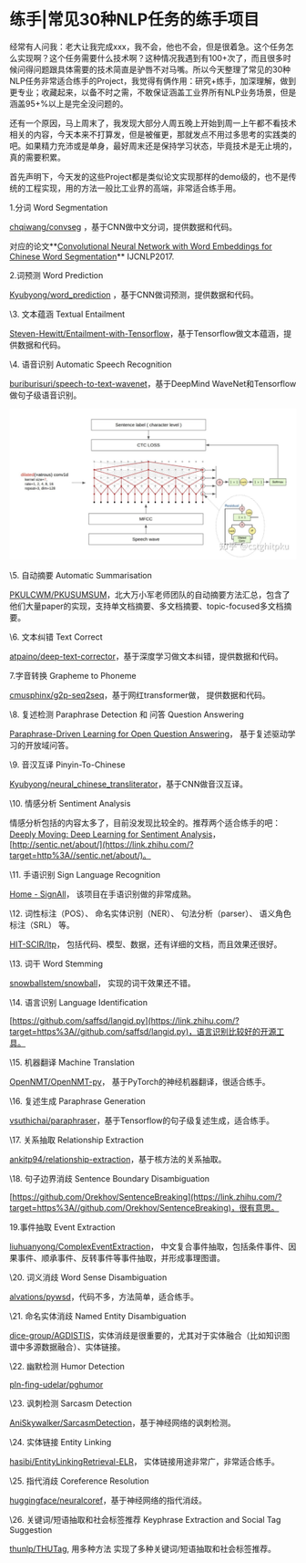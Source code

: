 # 练手|常见30种NLP任务的练手项目

经常有人问我：老大让我完成xxx，我不会，他也不会，但是很着急。这个任务怎么实现啊？这个任务需要什么技术啊？这种情况我遇到有100+次了，而且很多时候问得问题跟具体需要的技术简直是驴唇不对马嘴。所以今天整理了常见的30种NLP任务非常适合练手的Project，我觉得有俩作用：研究+练手，加深理解，做到更专业；收藏起来，以备不时之需，不敢保证涵盖工业界所有NLP业务场景，但是涵盖95+%以上是完全没问题的。



还有一个原因，马上周末了，我发现大部分人周五晚上开始到周一上午都不看技术相关的内容，今天本来不打算发，但是被催更，那就发点不用过多思考的实践类的吧。如果精力充沛或是单身，最好周末还是保持学习状态，毕竟技术是无止境的，真的需要积累。



首先声明下，今天发的这些Project都是类似论文实现那样的demo级的，也不是传统的工程实现，用的方法一般比工业界的高端，非常适合练手用。



1.分词 Word Segmentation

[chqiwang/convseg](https://link.zhihu.com/?target=https%3A//github.com/chqiwang/convseg) ，基于CNN做中文分词，提供数据和代码。

对应的论文**[Convolutional Neural Network with Word Embeddings for Chinese Word Segmentation](https://link.zhihu.com/?target=https%3A//arxiv.org/pdf/1711.04411.pdf)** IJCNLP2017.



2.词预测 Word Prediction

[Kyubyong/word_prediction](https://link.zhihu.com/?target=https%3A//github.com/Kyubyong/word_prediction) ，基于CNN做词预测，提供数据和代码。



\3. 文本蕴涵 Textual Entailment

[Steven-Hewitt/Entailment-with-Tensorflow](https://link.zhihu.com/?target=https%3A//github.com/Steven-Hewitt/Entailment-with-Tensorflow)，基于Tensorflow做文本蕴涵，提供数据和代码。



\4. 语音识别 Automatic Speech Recognition

[buriburisuri/speech-to-text-wavenet](https://link.zhihu.com/?target=https%3A//github.com/buriburisuri/speech-to-text-wavenet)，基于DeepMind WaveNet和Tensorflow做句子级语音识别。

![img](imgs/v2-03bd1e81cc52f2bc31d10e6592bb2295_1440w.jpg)

\5. 自动摘要 Automatic Summarisation

[PKULCWM/PKUSUMSUM](https://link.zhihu.com/?target=https%3A//github.com/PKULCWM/PKUSUMSUM)，北大万小军老师团队的自动摘要方法汇总，包含了他们大量paper的实现，支持单文档摘要、多文档摘要、topic-focused多文档摘要。



\6. 文本纠错 Text Correct

[atpaino/deep-text-corrector](https://link.zhihu.com/?target=https%3A//github.com/atpaino/deep-text-corrector)，基于深度学习做文本纠错，提供数据和代码。



7.字音转换 Grapheme to Phoneme

[cmusphinx/g2p-seq2seq](https://link.zhihu.com/?target=https%3A//github.com/cmusphinx/g2p-seq2seq)，基于网红transformer做， 提供数据和代码。



\8. 复述检测 Paraphrase Detection 和 问答 Question Answering

[Paraphrase-Driven Learning for Open Question Answering](https://link.zhihu.com/?target=http%3A//knowitall.cs.washington.edu/paralex/)， 基于复述驱动学习的开放域问答。



\9. 音汉互译 Pinyin-To-Chinese

[Kyubyong/neural_chinese_transliterator](https://link.zhihu.com/?target=https%3A//github.com/Kyubyong/neural_chinese_transliterator)，基于CNN做音汉互译。



\10. 情感分析 Sentiment Analysis

情感分析包括的内容太多了，目前没发现比较全的。推荐两个适合练手的吧：[Deeply Moving: Deep Learning for Sentiment Analysis](https://link.zhihu.com/?target=https%3A//nlp.stanford.edu/sentiment/)，[http://sentic.net/about/](https://link.zhihu.com/?target=http%3A//sentic.net/about/)。



\11. 手语识别 Sign Language Recognition

[Home - SignAll](https://link.zhihu.com/?target=http%3A//www.signall.us/)， 该项目在手语识别做的非常成熟。



\12. 词性标注（POS）、 命名实体识别（NER）、 句法分析（parser）、 语义角色标注（SRL） 等。

[HIT-SCIR/ltp](https://link.zhihu.com/?target=https%3A//github.com/HIT-SCIR/ltp)， 包括代码、模型、数据，还有详细的文档，而且效果还很好。



\13. 词干 Word Stemming

[snowballstem/snowball](https://link.zhihu.com/?target=https%3A//github.com/snowballstem/snowball)， 实现的词干效果还不错。



\14. 语言识别 Language Identification

[https://github.com/saffsd/langid.py](https://link.zhihu.com/?target=https%3A//github.com/saffsd/langid.py)，语言识别比较好的开源工具。



\15. 机器翻译 Machine Translation

[OpenNMT/OpenNMT-py](https://link.zhihu.com/?target=https%3A//github.com/OpenNMT/OpenNMT-py)， 基于PyTorch的神经机器翻译，很适合练手。



\16. 复述生成 Paraphrase Generation

[vsuthichai/paraphraser](https://link.zhihu.com/?target=https%3A//github.com/vsuthichai/paraphraser)，基于Tensorflow的句子级复述生成，适合练手。



\17. 关系抽取 Relationship Extraction

[ankitp94/relationship-extraction](https://link.zhihu.com/?target=https%3A//github.com/ankitp94/relationship-extraction)，基于核方法的关系抽取。



\18. 句子边界消歧 Sentence Boundary Disambiguation

[https://github.com/Orekhov/SentenceBreaking](https://link.zhihu.com/?target=https%3A//github.com/Orekhov/SentenceBreaking)，很有意思。



19.事件抽取 Event Extraction

[liuhuanyong/ComplexEventExtraction](https://link.zhihu.com/?target=https%3A//github.com/liuhuanyong/ComplexEventExtraction)， 中文复合事件抽取，包括条件事件、因果事件、顺承事件、反转事件等事件抽取，并形成事理图谱。



\20. 词义消歧 Word Sense Disambiguation

[alvations/pywsd](https://link.zhihu.com/?target=https%3A//github.com/alvations/pywsd)，代码不多，方法简单，适合练手。



\21. 命名实体消歧 Named Entity Disambiguation

[dice-group/AGDISTIS](https://link.zhihu.com/?target=https%3A//github.com/dice-group/AGDISTIS)，实体消歧是很重要的，尤其对于实体融合（比如知识图谱中多源数据融合）、实体链接。



\22. 幽默检测 Humor Detection

[pln-fing-udelar/pghumor](https://link.zhihu.com/?target=https%3A//github.com/pln-fing-udelar/pghumor)



\23. 讽刺检测 Sarcasm Detection

[AniSkywalker/SarcasmDetection](https://link.zhihu.com/?target=https%3A//github.com/AniSkywalker/SarcasmDetection)，基于神经网络的讽刺检测。



\24. 实体链接 Entity Linking

[hasibi/EntityLinkingRetrieval-ELR](https://link.zhihu.com/?target=https%3A//github.com/hasibi/EntityLinkingRetrieval-ELR)， 实体链接用途非常广，非常适合练手。



\25. 指代消歧 Coreference Resolution

[huggingface/neuralcoref](https://link.zhihu.com/?target=https%3A//github.com/huggingface/neuralcoref)，基于神经网络的指代消歧。



\26. 关键词/短语抽取和社会标签推荐 Keyphrase Extraction and Social Tag Suggestion

[thunlp/THUTag](https://link.zhihu.com/?target=https%3A//github.com/thunlp/THUTag), 用多种方法 实现了多种关键词/短语抽取和社会标签推荐。